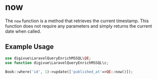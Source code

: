 # now

The `now` function is a method that retrieves the current timestamp. This function does not require any parameters
and simply returns the current date when called.

## Example Usage

```php
use digivue\LaravelQueryEnrichMSSQL\QE;
use function digivue\LaravelQueryEnrichMSSQL\c;

Book::where('id', 1)->update(['published_at'=>QE::now()]);
```
